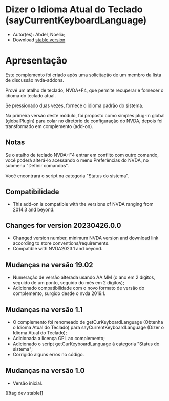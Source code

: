 # Dizer o Idioma Atual do Teclado (sayCurrentKeyboardLanguage) #

* Autor(es): Abdel, Noelia;
* Download [stable version][1]

# Apresentação #

Este complemento foi criado após uma solicitação de um membro da lista de
discussão nvda-addons.

Provê um atalho de teclado, NVDA+F4, que permite recuperar e fornecer o
idioma do teclado atual.

Se pressionado duas vezes, fornece o idioma padrão do sistema.

Na primeira versão deste módulo, foi proposto como simples plug-in global
(globalPlugin) para colar no diretório de configuração do NVDA, depois foi
transformado em complemento (add-on).

## Notas ##

Se o atalho de teclado NVDA+F4 entrar em conflito com outro comando, você
poderá alterá-lo acessando o menu Preferências do NVDA, no submenu "Definir
comandos".

Você encontrará o script na categoria "Status do sistema".

## Compatibilidade ##

* This add-on is compatible with the versions of NVDA ranging from 2014.3
  and beyond.

## Changes for version 20230426.0.0 ##

* Changed version number, minimum NVDA version and download link according
  to store conventions/requirements.
* Compatible with NVDA2023.1 and beyond.

## Mudanças na versão 19.02 ##

* Numeração de versão alterada usando AA.MM (o ano em 2 dígitos, seguido de
  um ponto, seguido do mês em 2 dígitos);
* Adicionado compatibilidade com o novo formato de versão do complemento,
  surgido desde o nvda 2019.1.

## Mudanças na versão 1.1 ##

* O complemento foi renomeado de getCurKeyboardLanguage (Obtenha o Idioma
  Atual do Teclado) para sayCurrentKeyboardLanguage (Dizer o Idioma Atual do
  Teclado);
* Adicionada a licença GPL ao complemento;
* Adicionado o script getCurKeyboardLanguage à categoria "Status do
  sistema";
* Corrigido alguns erros no código.

## Mudanças na versão 1.0 ##

* Versão inicial.

[[!tag dev stable]]

[1]:
https://www.nvaccess.org/addonStore/legacy?file=sayCurrentKeyboardLanguage
